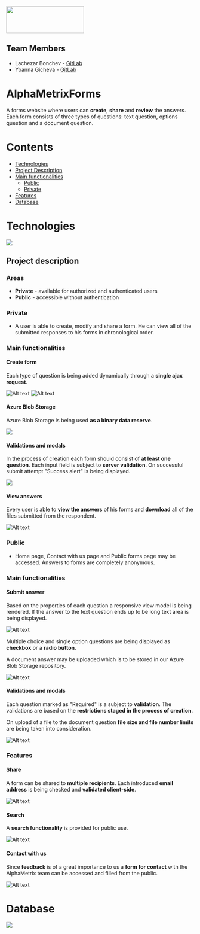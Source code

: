 <img src="/Images/alphametrixlogo.png"  width="208" height="72">

## Team Members
* Lachezar Bonchev - [GitLab](https://gitlab.com/lachezar.bonchev)
* Yoanna Gicheva - [GitLab](https://gitlab.com/yoanna.gicheva)

# AlphaMetrixForms

A forms website where users can **create**, **share** and **review** the answers.
Each form consists of three types of questions: text question, options question and a document question.

# Contents

- [Technologies](#technologies)
- [Project Description](#project-description)
- [Main functionalities](#main-functionalities)
    - [Public](#public)
    - [Private](#private)
- [Features](#features)
- [Database](#database)



# Technologies
![](/Images/git-technologies.png)

## Project description
### Areas
* **Private** - available for authorized and authenticated users 
* **Public** -  accessible without authentication

### Private
* A user is able to create, modify and share a form. He can view all of the submitted responses to his forms in chronological order.

### Main functionalities
#### Create form
Each type of question is being added dynamically through a **single ajax request**. 

![Alt text](/Images/textquestion.png)
![Alt text](/Images/optionquestion.png)

#### Azure Blob Storage 
Azure Blob Storage is being used **as a binary data reserve**.

![](/Images/azureblob.png)

#### Validations and modals
In the process of creation each form should consist of **at least one question**. Each input field is subject to **server validation**.
On successful submit attempt "Success alert" is being displayed.

![](/Images/success.png)

#### View answers
Every user is able to **view the answers** of his forms and **download** all of the files submitted from the respondent.

![Alt text](/Images/download.png)

### Public
* Home page, Contact with us page and Public forms page may be accessed. Answers to forms are completely anonymous.

### Main functionalities
#### Submit answer 

Based on the properties of each question a responsive view model is being rendered. 
If the answer to the text question ends up to be long text area is being displayed.

![Alt text](/Images/satisfaction.png)

Multiple choice and single option questions are being displayed as **checkbox** or a **radio button**.

A document answer may be uploaded which is to be stored in our Azure Blob Storage repository.

![Alt text](/Images/upload.png)

#### Validations and modals

Each question marked as "Required" is a subject to **validation**. The validations are based on the 
**restrictions staged in the process of creation**.

On upload of a file to the document question **file size and file number limits**
are being taken into consideration.

![Alt text](/Images/document-restriction.png)

### Features

#### Share

A form can be shared to **multiple recipients**. Each introduced **email address** is being checked and **validated client-side**.

![Alt text](/Images/share.png)

#### Search

A  **search functionality** is provided for public use. 

![Alt text](/Images/search.png)

#### Contact with us

Since **feedback** is of a great importance to us a **form for contact** with the AlphaMetrix
team can be accessed and filled from the public. 

![Alt text](/Images/contactwithus.png)


# Database
![](/Images/Database.png)



